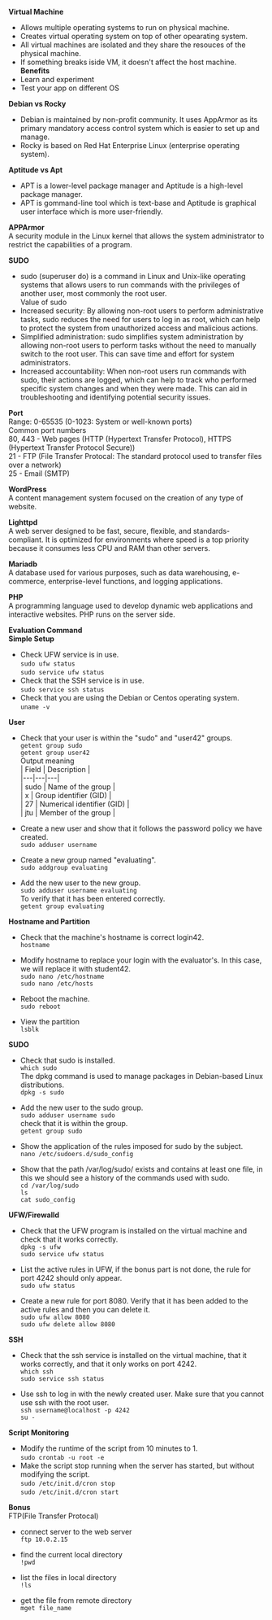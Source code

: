 **Virtual Machine**  
* Allows multiple operating systems to run on physical machine.  
* Creates virtual operating system on top of other opearating system.   
* All virtual machines are isolated and they share the resouces of the physical machine.
* If something breaks iside VM, it doesn't affect the host machine.  
**Benefits**
* Learn and experiment  
* Test your app on different OS  

**Debian vs Rocky**
* Debian is maintained by non-profit community. It uses AppArmor as its primary mandatory access control system which is easier to set up and manage.
* Rocky is based on Red Hat Enterprise Linux (enterprise operating system). 

**Aptitude vs Apt**
* APT is a lower-level package manager and Aptitude is a high-level package manager.
* APT is gommand-line tool which is text-base and Aptitude is graphical user interface which is more user-friendly.

**APPArmor**  
A security module in the Linux kernel that allows the system administrator to restrict the capabilities of a program.

**SUDO**  
* sudo (superuser do) is a command in Linux and Unix-like operating systems that allows users to run commands with the privileges of another user, most commonly the root user.  
Value of sudo
* Increased security: By allowing non-root users to perform administrative tasks, sudo reduces the need for users to log in as root, which can help to protect the system from unauthorized access and malicious actions.  
* Simplified administration: sudo simplifies system administration by allowing non-root users to perform tasks without the need to manually switch to the root user. This can save time and effort for system administrators.  
* Increased accountability: When non-root users run commands with sudo, their actions are logged, which can help to track who performed specific system changes and when they were made. This can aid in troubleshooting and identifying potential security issues.  

**Port**  
Range: 0-65535 (0-1023: System or well-known ports)  
Common port numbers  
80, 443 - Web pages (HTTP (Hypertext Transfer Protocol), HTTPS (Hypertext Transfer Protocol Secure))  
21 - FTP (File Transfer Protocal: The standard protocol used to transfer files over a network)  
25 - Email (SMTP) 

**WordPress**  
A content management system focused on the creation of any type of website.  

**Lighttpd**  
A web server designed to be fast, secure, flexible, and standards-compliant. It is optimized for environments where speed is a top priority because it consumes less CPU and RAM than other servers.  

**Mariadb**  
A database used for various purposes, such as data warehousing, e-commerce, enterprise-level functions, and logging applications.  

**PHP**  
A programming language used to develop dynamic web applications and interactive websites. PHP runs on the server side.  

**Evaluation Command**  
**Simple Setup**
* Check UFW service is in use.  
`sudo ufw status`  
`sudo service ufw status`  
* Check that the SSH service is in use.  
`sudo service ssh status`  
* Check that you are using the Debian or Centos operating system.  
`uname -v`  

**User**
* Check that your user is within the "sudo" and "user42" groups.  
`getent group sudo`   
`getent group user42`  
Output meaning  
| Field | Description |  
|---|---|---|   
| sudo | Name of the group |  
| x | Group identifier (GID) |  
| 27 | Numerical identifier (GID) |  
| jtu | Member of the group |  

* Create a new user and show that it follows the password policy we have created.  
`sudo adduser username`

* Create a new group named "evaluating".  
`sudo addgroup evaluating`  

* Add the new user to the new group.  
`sudo adduser username evaluating`  
To verify that it has been entered correctly.  
`getent group evaluating`  

**Hostname and Partition**  
* Check that the machine's hostname is correct login42.  
`hostname`  

* Modify hostname to replace your login with the evaluator's. In this case, we will replace it with student42.  
`sudo nano /etc/hostname`   
`sudo nano /etc/hosts`  

* Reboot the machine.  
`sudo reboot`  

* View the partition  
`lsblk`  

**SUDO**  
* Check that sudo is installed.   
`which sudo`  
The dpkg command is used to manage packages in Debian-based Linux distributions.  
`dpkg -s sudo`  

* Add the new user to the sudo group.  
`sudo adduser username sudo`   
check that it is within the group.  
`getent group sudo`

* Show the application of the rules imposed for sudo by the subject.  
`nano /etc/sudoers.d/sudo_config`  

* Show that the path /var/log/sudo/ exists and contains at least one file, in this we should see a history of the commands used with sudo.  
`cd /var/log/sudo`  
`ls`  
`cat sudo_config`  

**UFW/Firewalld**
* Check that the UFW program is installed on the virtual machine and check that it works correctly.  
`dpkg -s ufw`  
`sudo service ufw status`  

* List the active rules in UFW, if the bonus part is not done, the rule for port 4242 should only appear.  
`sudo ufw status`  

* Create a new rule for port 8080. Verify that it has been added to the active rules and then you can delete it.  
`sudo ufw allow 8080`  
`sudo ufw delete allow 8080`  

**SSH**
* Check that the ssh service is installed on the virtual machine, that it works correctly, and that it only works on port 4242.  
`which ssh`  
`sudo service ssh status`  

* Use ssh to log in with the newly created user. Make sure that you cannot use ssh with the root user.  
`ssh username@localhost -p 4242`  
`su -`

**Script Monitoring**
* Modify the runtime of the script from 10 minutes to 1.  
`sudo crontab -u root -e`  
* Make the script stop running when the server has started, but without modifying the script.  
`sudo /etc/init.d/cron stop`  
`sudo /etc/init.d/cron start`  

**Bonus**  
FTP(File Transfer Protocal)  
* connect server to the web server  
`ftp 10.0.2.15`  

* find the current local directory  
`!pwd`

* list the files in local directory  
`!ls`

* get the file from remote directory  
`mget file_name`
